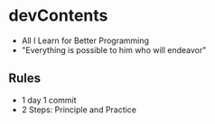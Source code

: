 # devContents
- All I Learn for Better Programming
- "Everything is possible to him who will endeavor"  

## Rules
- 1 day 1 commit
- 2 Steps: Principle and Practice
